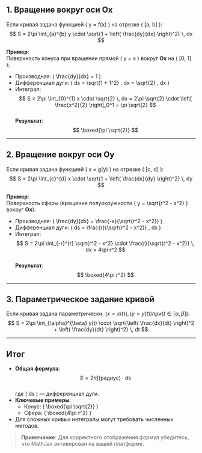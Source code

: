 

## 1. Вращение вокруг оси **Ox**  
Если кривая задана функцией \( y = f(x) \) на отрезке \( [a, b] \):  
$$
S = 2\pi \int_{a}^{b} y \cdot \sqrt{1 + \left( \frac{dy}{dx} \right)^2} \, dx
$$

**Пример**:  
Поверхность конуса при вращении прямой \( y = x \) вокруг **Ox** на \( [0, 1] \):  
- Производная: \( \frac{dy}{dx} = 1 \)  
- Дифференциал дуги: \( ds = \sqrt{1 + 1^2} \, dx = \sqrt{2} \, dx \)  
- Интеграл:  
$$
S = 2\pi \int_{0}^{1} x \cdot \sqrt{2} \, dx = 2\pi \sqrt{2} \cdot \left[ \frac{x^2}{2} \right]_0^1 = \pi \sqrt{2}
$$  
**Результат**:  
$$
\boxed{\pi \sqrt{2}}
$$

---

## 2. Вращение вокруг оси **Oy**  
Если кривая задана функцией \( x = g(y) \) на отрезке \( [c, d] \):  
$$
S = 2\pi \int_{c}^{d} x \cdot \sqrt{1 + \left( \frac{dx}{dy} \right)^2} \, dy
$$

**Пример**:  
Поверхность сферы (вращение полуокружности \( y = \sqrt{r^2 - x^2} \) вокруг **Ox**):  
- Производная: \( \frac{dy}{dx} = \frac{-x}{\sqrt{r^2 - x^2}} \)  
- Дифференциал дуги: \( ds = \frac{r}{\sqrt{r^2 - x^2}} \, dx \)  
- Интеграл:  
$$
S = 2\pi \int_{-r}^{r} \sqrt{r^2 - x^2} \cdot \frac{r}{\sqrt{r^2 - x^2}} \, dx = 4\pi r^2
$$  
**Результат**:  
$$
\boxed{4\pi r^2}
$$

---

## 3. Параметрическое задание кривой  
Если кривая задана параметрически: $( x = x(t) ), ( y = y(t) ) при ( t \in [\alpha, \beta]$):  
$$
S = 2\pi \int_{\alpha}^{\beta} y(t) \cdot \sqrt{\left( \frac{dx}{dt} \right)^2 + \left( \frac{dy}{dt} \right)^2} \, dt
$$

---

## Итог  
- **Общая формула**:  
  $$
  S = 2\pi \int \text{(радиус)} \cdot ds
  $$  
  где \( ds \) — дифференциал дуги.  
- **Ключевые примеры**:  
  - Конус: \( \boxed{\pi \sqrt{2}} \)  
  - Сфера: \( \boxed{4\pi r^2} \)  
- Для сложных кривых интегралы могут требовать численных методов.

> **Примечание**: Для корректного отображения формул убедитесь, что MathJax активирован на вашей платформе.